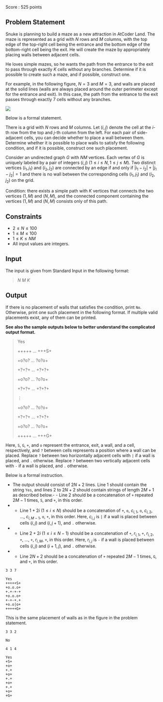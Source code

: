 Score : $525$ points

## Problem Statement

Snuke is planning to build a maze as a new attraction in AtCoder Land. The maze is represented as a grid with $N$ rows and $M$ columns, with the top edge of the top-right cell being the entrance and the bottom edge of the bottom-right cell being the exit. He will create the maze by appropriately placing walls between adjacent cells.

He loves simple mazes, so he wants the path from the entrance to the exit to pass through exactly $K$ cells without any branches. Determine if it is possible to create such a maze, and if possible, construct one.

For example, in the following figure, $N=3$ and $M=3$, and walls are placed at the solid lines (walls are always placed around the outer perimeter except for the entrance and exit). In this case, the path from the entrance to the exit passes through exactly $7$ cells without any branches.

![](https://img.atcoder.jp/abc358/74c8a9b7121eee699525805e4974b285.png)

Below is a formal statement.

There is a grid with $N$ rows and $M$ columns. Let $(i, j)$ denote the cell at the $i$-th row from the top and $j$-th column from the left. For each pair of side-adjacent cells, you can decide whether to place a wall between them. Determine whether it is possible to place walls to satisfy the following condition, and if it is possible, construct one such placement.

Consider an undirected graph $G$ with $NM$ vertices. Each vertex of $G$ is uniquely labeled by a pair of integers $(i,j)\ (1\leq i\leq N, 1\leq j\leq M)$.
Two distinct vertices $(i_1,j_1)$ and $(i_2,j_2)$ are connected by an edge if and only if $|i_1-i_2|+|j_1-j_2|=1$ and there is no wall between the corresponding cells $(i_1,j_1)$ and $(i_2,j_2)$ on the grid.

Condition: there exists a simple path with $K$ vertices that connects the two vertices $(1,M)$ and $(N,M)$, and the connected component containing the vertices $(1,M)$ and $(N,M)$ consists only of this path.

## Constraints

- $2\leq N \leq 100$
- $1\leq M \leq 100$
- $1\leq K\leq NM$
- All input values are integers.

## Input

The input is given from Standard Input in the following format:

> $N$ $M$ $K$

## Output

If there is no placement of walls that satisfies the condition, print `No`. Otherwise, print one such placement in the following format. If multiple valid placements exist, any of them can be printed.

**See also the sample outputs below to better understand the complicated output format.**

> Yes
> 
> +++++ $\dots$ +++S+
> 
> +o?o? $\dots$ ?o?o+
> 
> +?+?+ $\dots$ +?+?+
> 
> +o?o? $\dots$ ?o?o+
> 
> +?+?+ $\dots$ +?+?+
> 
> $\vdots$
> 
> +o?o? $\dots$ ?o?o+
> 
> +?+?+ $\dots$ +?+?+
> 
> +o?o? $\dots$ ?o?o+
> 
> +++++ $\dots$ +++G+

Here, `S`, `G`, `+`, and `o` represent the entrance, exit, a wall, and a cell, respectively, and `?` between cells represents a position where a wall can be placed. Replace `?` between two horizontally adjacent cells with `|` if a wall is placed, and `.` otherwise. Replace `?` between two vertically adjacent cells with `-` if a wall is placed, and `.` otherwise.

Below is a formal instruction.

- The output should consist of $2N+2$ lines. Line $1$ should contain the string `Yes`, and lines $2$ to $2N+2$ should contain strings of length $2M+1$ as described below.-   - Line $2$ should be a concatenation of `+` repeated $2M-1$ times, `S`, and `+`, in this order.
-   - Line $1+2i$ $(1\leq i\leq N)$ should be a concatenation of `+`, `o`, $c_{i,1}$, `o`, $c_{i,2}$, $\dots$, $c_{i,M-1}$, `o`, `+`, in this order. Here, $c_{i,j}$ is `|` if a wall is placed between cells $(i,j)$ and $(i,j+1)$, and `.` otherwise.
-   - Line $2+2i$ $(1\leq i\leq N-1)$ should be a concatenation of `+`, $r_{i,1}$, `+`, $r_{i,2}$, `+`, $\dots$, `+`, $r_{i,M}$, `+`, in this order. Here, $r_{i,j}$ is `-` if a wall is placed between cells $(i,j)$ and $(i+1,j)$, and `.` otherwise.
-   - Line $2N+2$ should be a concatenation of `+` repeated $2M-1$ times, `G`, and `+`, in this order.

```input1
3 3 7
```

```output1
Yes
+++++S+
+o.o.o+
+.+-+-+
+o.o.o+
+-+-+.+
+o.o|o+
+++++G+
```

This is the same placement of walls as in the figure in the problem statement.

```input2
3 3 2
```

```output2
No
```

```input3
4 1 4
```

```output3
Yes
+S+
+o+
+.+
+o+
+.+
+o+
+.+
+o+
+G+
```
